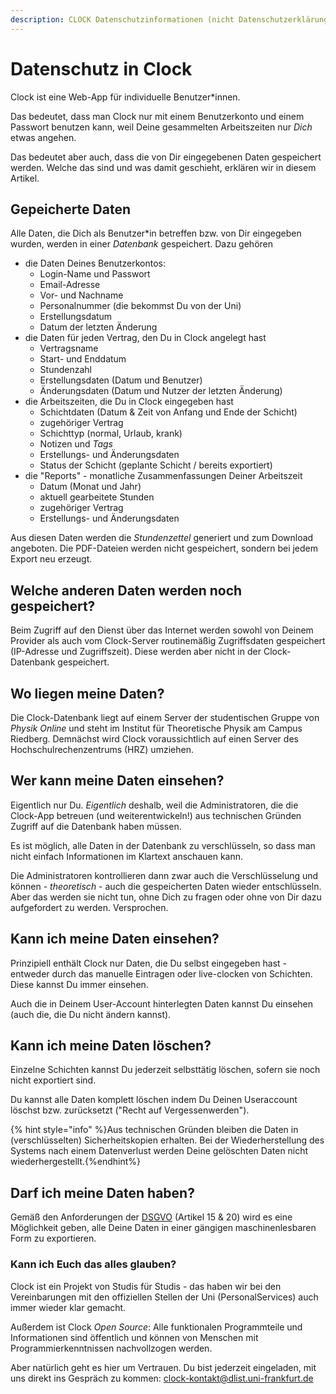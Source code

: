 ```yaml
---
description: CLOCK Datenschutzinformationen (nicht Datenschutzerklärung)
---
```


# Datenschutz in Clock
Clock ist eine Web-App für individuelle Benutzer*innen.

Das bedeutet, dass man Clock nur mit einem Benutzerkonto und einem Passwort benutzen kann, weil Deine gesammelten Arbeitszeiten nur _Dich_ etwas angehen.

Das bedeutet aber auch, dass die von Dir eingegebenen Daten gespeichert werden. Welche das sind und was damit geschieht, erklären wir in diesem Artikel.

## Gepeicherte Daten

Alle Daten, die Dich als Benutzer*in betreffen bzw. von Dir eingegeben wurden, werden in einer _Datenbank_ gespeichert. Dazu gehören

* die Daten Deines Benutzerkontos:
  * Login-Name und Passwort
  * Email-Adresse
  * Vor- und Nachname
  * Personalnummer (die bekommst Du von der Uni)
  * Erstellungsdatum
  * Datum der letzten Änderung
* die Daten für jeden Vertrag, den Du in Clock angelegt hast
  * Vertragsname
  * Start- und Enddatum
  * Stundenzahl
  * Erstellungsdaten (Datum und Benutzer)
  * Änderungsdaten (Datum und Nutzer der letzten Änderung)
* die Arbeitszeiten, die Du in Clock eingegeben hast
  * Schichtdaten (Datum & Zeit von Anfang und Ende der Schicht)
  * zugehöriger Vertrag
  * Schichttyp (normal, Urlaub, krank)
  * Notizen und _Tags_
  * Erstellungs- und Änderungsdaten
  * Status der Schicht (geplante Schicht / bereits exportiert)
* die "Reports" - monatliche Zusammenfassungen Deiner Arbeitszeit
  * Datum (Monat und Jahr)
  * aktuell gearbeitete Stunden
  * zugehöriger Vertrag
  * Erstellungs- und Änderungsdaten

Aus diesen Daten werden die _Stundenzettel_ generiert und zum Download angeboten. Die PDF-Dateien werden nicht gespeichert, sondern bei jedem Export neu erzeugt.

## Welche anderen Daten werden noch gespeichert?

Beim Zugriff auf den Dienst über das Internet werden sowohl von Deinem Provider als auch vom Clock-Server routinemäßig Zugriffsdaten gespeichert (IP-Adresse und Zugriffszeit). Diese werden aber nicht in der Clock-Datenbank gespeichert.

## Wo liegen meine Daten?

Die Clock-Datenbank liegt auf einem Server der studentischen Gruppe von _Physik Online_ und steht im Institut für Theoretische Physik am Campus Riedberg. Demnächst wird Clock voraussichtlich auf einen Server des Hochschulrechenzentrums (HRZ) umziehen. 

## Wer kann meine Daten einsehen?

Eigentlich nur Du. _Eigentlich_ deshalb, weil die Administratoren, die die Clock-App betreuen (und weiterentwickeln!) aus technischen Gründen Zugriff auf die Datenbank haben müssen.

Es ist möglich, alle Daten in der Datenbank zu verschlüsseln, so dass man nicht einfach Informationen im Klartext anschauen kann. 

Die Administratoren kontrollieren dann zwar auch die Verschlüsselung und können - _theoretisch_ - auch die gespeicherten Daten wieder entschlüsseln. Aber das werden sie nicht tun, ohne Dich zu fragen oder ohne von Dir dazu aufgefordert zu werden. Versprochen.

## Kann ich meine Daten einsehen?

Prinzipiell enthält Clock nur Daten, die Du selbst eingegeben hast - entweder durch das manuelle Eintragen oder live-clocken von Schichten. Diese kannst Du immer einsehen.

Auch die in Deinem User-Account hinterlegten Daten kannst Du einsehen (auch die, die Du nicht ändern kannst).

## Kann ich meine Daten löschen?

Einzelne Schichten kannst Du jederzeit selbsttätig löschen, sofern sie noch nicht exportiert sind.

Du kannst alle Daten komplett löschen indem Du Deinen Useraccount löschst bzw. zurücksetzt ("Recht auf Vergessenwerden").

{% hint style="info" %}Aus technischen Gründen bleiben die Daten in (verschlüsselten) Sicherheitskopien erhalten. Bei der Wiederherstellung des Systems nach einem Datenverlust werden Deine gelöschten Daten nicht wiederhergestellt.{%endhint%}


## Darf ich meine Daten haben?

Gemäß den Anforderungen der [DSGVO](https://dsgvo-gesetz.de) (Artikel 15 & 20) wird es eine Möglichkeit geben, alle Deine Daten in einer gängigen maschinenlesbaren Form zu exportieren.

### Kann ich Euch das alles glauben?

Clock ist ein Projekt von Studis für Studis - das haben wir bei den Vereinbarungen mit den offiziellen Stellen der Uni (PersonalServices) auch immer wieder klar gemacht.

Außerdem ist Clock _Open Source_: Alle funktionalen Programmteile und Informationen sind öffentlich und können von Menschen mit Programmierkenntnissen nachvollzogen werden. 

Aber natürlich geht es hier um Vertrauen. Du bist jederzeit eingeladen, mit uns direkt ins Gespräch zu kommen: clock-kontakt@dlist.uni-frankfurt.de